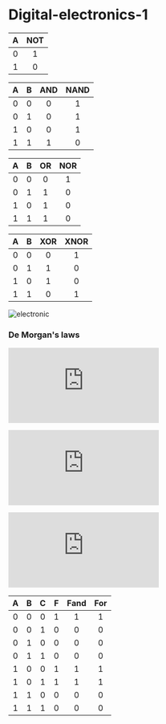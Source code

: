 # Digital-electronics-1

| **A** | **NOT** |
| :-: | :-: |
| 0 | 1 |
| 1 | 0 |

| **A** | **B** | **AND** | **NAND** |
| :-: | :-: | :-: | :-: |
| 0 | 0 | 0 | 1 |
| 0 | 1 | 0 | 1 |
| 1 | 0 | 0 | 1 |
| 1 | 1 | 1 | 0 |

| **A** | **B** | **OR** | **NOR** |
| :-: | :-: | :-: | :-: |
| 0 | 0 | 0 | 1 |
| 0 | 1 | 1 | 0 |
| 1 | 0 | 1 | 0 |
| 1 | 1 | 1 | 0 |

| **A** | **B** | **XOR** | **XNOR** |
| :-: | :-: | :-: | :-: |
| 0 | 0 | 0 | 1 |
| 0 | 1 | 1 | 0 |
| 1 | 0 | 1 | 0 |
| 1 | 1 | 0 | 1 |

![electronic](https://user-images.githubusercontent.com/60675320/74112049-bf501f00-4b99-11ea-9f88-7b0df42728c6.PNG)

### De Morgan's laws

![equartion](https://latex.codecogs.com/gif.latex?f%3Da%5Ctimes%5Coverline%7Bb%7D&plus;%5Coverline%7Bb%7D%5Ctimes%5Coverline%7Bc%7D)

![equartion](https://latex.codecogs.com/gif.latex?f_%7Band%7D%3D%5Coverline%7B%28%5Coverline%7Ba%5Ctimes%5Coverline%7Bb%7D%7D%29%5Ctimes%20%5Coverline%7B%28%5Coverline%7Bb%7D%5Ctimes%5Coverline%7Bc%7D%29%7D%20%7D)

![equartion](https://latex.codecogs.com/gif.latex?f_%7Bor%7D%3D%5Coverline%7B%28%5Coverline%7Ba%7D&plus;b%29%7D&plus;%20%5Coverline%7B%28b&plus;c%29%7D)


| **A** | **B** | **C** | **F** | **Fand** | **For** |
| :-: | :-: | :-: | :-: | :-: | :-: |
| 0 | 0 | 0 | 1 | 1 | 1 |
| 0 | 0 | 1 | 0 | 0 | 0 |
| 0 | 1 | 0 | 0 | 0 | 0 |
| 0 | 1 | 1 | 0 | 0 | 0 |
| 1 | 0 | 0 | 1 | 1 | 1 |
| 1 | 0 | 1 | 1 | 1 | 1 |
| 1 | 1 | 0 | 0 | 0 | 0 |
| 1 | 1 | 1 | 0 | 0 | 0 |



